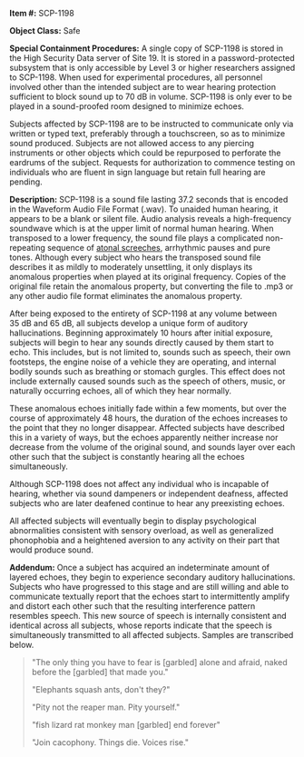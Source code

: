 **Item #:** SCP-1198

**Object Class:** Safe

**Special Containment Procedures:** A single copy of SCP-1198 is stored in the High Security Data server of Site 19. It is stored in a password-protected subsystem that is only accessible by Level 3 or higher researchers assigned to SCP-1198. When used for experimental procedures, all personnel involved other than the intended subject are to wear hearing protection sufficient to block sound up to 70 dB in volume. SCP-1198 is only ever to be played in a sound-proofed room designed to minimize echoes.

Subjects affected by SCP-1198 are to be instructed to communicate only via written or typed text, preferably through a touchscreen, so as to minimize sound produced. Subjects are not allowed access to any piercing instruments or other objects which could be repurposed to perforate the eardrums of the subject. Requests for authorization to commence testing on individuals who are fluent in sign language but retain full hearing are pending.

**Description:** SCP-1198 is a sound file lasting 37.2 seconds that is encoded in the Waveform Audio File Format (.wav). To unaided human hearing, it appears to be a blank or silent file. Audio analysis reveals a high-frequency soundwave which is at the upper limit of normal human hearing. When transposed to a lower frequency, the sound file plays a complicated non-repeating sequence of [atonal screeches](/scp-1813), arrhythmic pauses and pure tones. Although every subject who hears the transposed sound file describes it as mildly to moderately unsettling, it only displays its anomalous properties when played at its original frequency. Copies of the original file retain the anomalous property, but converting the file to .mp3 or any other audio file format eliminates the anomalous property.

After being exposed to the entirety of SCP-1198 at any volume between 35 dB and 65 dB, all subjects develop a unique form of auditory hallucinations. Beginning approximately 10 hours after initial exposure, subjects will begin to hear any sounds directly caused by them start to echo. This includes, but is not limited to, sounds such as speech, their own footsteps, the engine noise of a vehicle they are operating, and internal bodily sounds such as breathing or stomach gurgles. This effect does not include externally caused sounds such as the speech of others, music, or naturally occurring echoes, all of which they hear normally.

These anomalous echoes initially fade within a few moments, but over the course of approximately 48 hours, the duration of the echoes increases to the point that they no longer disappear. Affected subjects have described this in a variety of ways, but the echoes apparently neither increase nor decrease from the volume of the original sound, and sounds layer over each other such that the subject is constantly hearing all the echoes simultaneously.

Although SCP-1198 does not affect any individual who is incapable of hearing, whether via sound dampeners or independent deafness, affected subjects who are later deafened continue to hear any preexisting echoes.

All affected subjects will eventually begin to display psychological abnormalities consistent with sensory overload, as well as generalized phonophobia and a heightened aversion to any activity on their part that would produce sound.

**Addendum:** Once a subject has acquired an indeterminate amount of layered echoes, they begin to experience secondary auditory hallucinations. Subjects who have progressed to this stage and are still willing and able to communicate textually report that the echoes start to intermittently amplify and distort each other such that the resulting interference pattern resembles speech. This new source of speech is internally consistent and identical across all subjects, whose reports indicate that the speech is simultaneously transmitted to all affected subjects. Samples are transcribed below.

> "The only thing you have to fear is \[garbled\] alone and afraid, naked before the \[garbled\] that made you."
> 
> "Elephants squash ants, don't they?"
> 
> "Pity not the reaper man. Pity yourself."
> 
> "fish lizard rat monkey man \[garbled\] end forever"
> 
> "Join cacophony. Things die. Voices rise."